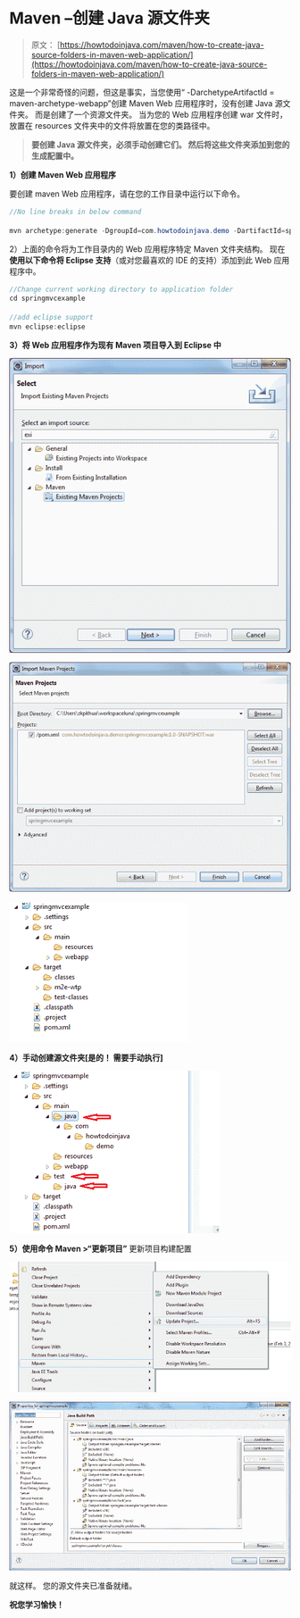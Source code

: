 # Maven –创建 Java 源文件夹

> 原文： [https://howtodoinjava.com/maven/how-to-create-java-source-folders-in-maven-web-application/](https://howtodoinjava.com/maven/how-to-create-java-source-folders-in-maven-web-application/)

这是一个非常奇怪的问题，但这是事实，当您使用“ -DarchetypeArtifactId = maven-archetype-webapp”创建 Maven Web 应用程序时，没有创建 Java 源文件夹。 而是创建了一个资源文件夹。 当为您的 Web 应用程序创建 war 文件时，放置在 resources 文件夹中的文件将放置在您的类路径中。

> **要创建 Java 源文件夹，必须手动创建它们。 然后将这些文件夹添加到您的生成配置中。**

**1）创建 Maven Web 应用程序**

要创建 maven Web 应用程序，请在您的工作目录中运行以下命令。

```java
//No line breaks in below command

mvn archetype:generate -DgroupId=com.howtodoinjava.demo -DartifactId=springmvcexample -DarchetypeArtifactId=maven-archetype-webapp -DinteractiveMode=false

```

2）上面的命令将为工作目录内的 Web 应用程序特定 Maven 文件夹结构。 现在**使用以下命令将 Eclipse 支持**（或对您最喜欢的 IDE 的支持）添加到此 Web 应用程序中。

```java
//Change current working directory to application folder
cd springmvcexample

//add eclipse support
mvn eclipse:eclipse

```

**3）将 Web 应用程序作为现有 Maven 项目导入到 Eclipse 中**

![import-existing-maven-project](img/6f71cfc45947f79247ca443ec18e3ff5.png)

![import-existing-maven-project-step-2](img/be1575ea2d8ca4b96fd389770e1372e1.png)

![default-maven-directory-structure](img/de9906beb1838c556438c34927dbe0e0.png)

**4）手动创建源文件夹[是的！ 需要手动执行]**

![add-new-folders-in-maven-web-project](img/38ae7e02fac8aca7b73a6b04484e8abc.png)

**5）使用命令 Maven >“更新项目”** 更新项目构建配置

![update-maven-project](img/c73b9d3db8ffc0690690d5ed67f5491c.png)

![updated-source-folders](img/09384c131ca695481578f36a6508aeb7.png)

就这样。 您的源文件夹已准备就绪。

**祝您学习愉快！**